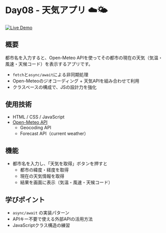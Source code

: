 # Day08 - 天気アプリ ☁️🌤️

[![Live Demo](https://img.shields.io/badge/%F0%9F%9A%80-LiveDemo-blue?logo=github)](https://rrr-bit00.github.io/100-days-app-challenge/day08-weather-app/)

## 概要

都市名を入力すると、Open-Meteo APIを使ってその都市の現在の天気（気温・風速・天候コード）を表示するアプリです。

- `fetch`と`async/await`による非同期処理
- Open-Meteoのジオコーディング + 天気APIを組み合わせて利用
- クラスベースの構成で、JSの設計力を強化

## 使用技術

- HTML / CSS / JavaScript
- [Open-Meteo API](https://open-meteo.com/)
  - Geocoding API
  - Forecast API（current weather）

## 機能

- 都市名を入力し、「天気を取得」ボタンを押すと
  - 都市の緯度・経度を取得
  - 現在の天気情報を取得
  - 結果を画面に表示（気温・風速・天候コード）

## 学びポイント

- `async/await` の実装パターン
- APIキー不要で使える外部APIの活用方法
- JavaScriptクラス構造の練習
